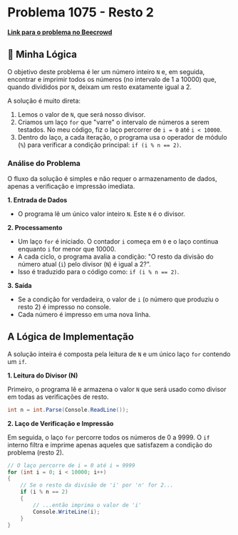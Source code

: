 # Problema 1075 - Resto 2

**[Link para o problema no Beecrowd](https://www.beecrowd.com.br/judge/pt/problems/view/1075)**

## 🧠 Minha Lógica

O objetivo deste problema é ler um número inteiro `N` e, em seguida, encontrar e imprimir todos os números (no intervalo de 1 a 10000) que, quando divididos por `N`, deixam um resto exatamente igual a 2.

A solução é muito direta:
1.  Lemos o valor de `N`, que será nosso divisor.
2.  Criamos um laço `for` que "varre" o intervalo de números a serem testados. No meu código, fiz o laço percorrer de `i = 0` até `i < 10000`.
3.  Dentro do laço, a cada iteração, o programa usa o operador de módulo (`%`) para verificar a condição principal: `if (i % n == 2)`.

### Análise do Problema

O fluxo da solução é simples e não requer o armazenamento de dados, apenas a verificação e impressão imediata.

**1. Entrada de Dados**
* O programa lê um único valor inteiro `N`. Este `N` é o divisor.

**2. Processamento**
* Um laço `for` é iniciado. O contador `i` começa em `0` e o laço continua enquanto `i` for menor que 10000.
* A cada ciclo, o programa avalia a condição: "O resto da divisão do número atual (`i`) pelo divisor (`N`) é igual a 2?".
* Isso é traduzido para o código como: `if (i % n == 2)`.

**3. Saída**
* Se a condição for verdadeira, o valor de `i` (o número que produziu o resto 2) é impresso no console.
* Cada número é impresso em uma nova linha.

## A Lógica de Implementação

A solução inteira é composta pela leitura de `N` e um único laço `for` contendo um `if`.

**1. Leitura do Divisor (N)**

Primeiro, o programa lê e armazena o valor `N` que será usado como divisor em todas as verificações de resto.

```csharp
int n = int.Parse(Console.ReadLine());
```

**2. Laço de Verificação e Impressão**

Em seguida, o laço `for` percorre todos os números de 0 a 9999. O `if` interno filtra e imprime apenas aqueles que satisfazem a condição do problema (resto 2).

```csharp
// O laço percorre de i = 0 até i = 9999
for (int i = 0; i < 10000; i++)
{
    // Se o resto da divisão de 'i' por 'n' for 2...
    if (i % n == 2)
    {
        // ...então imprima o valor de 'i'
        Console.WriteLine(i);
    }
}
```